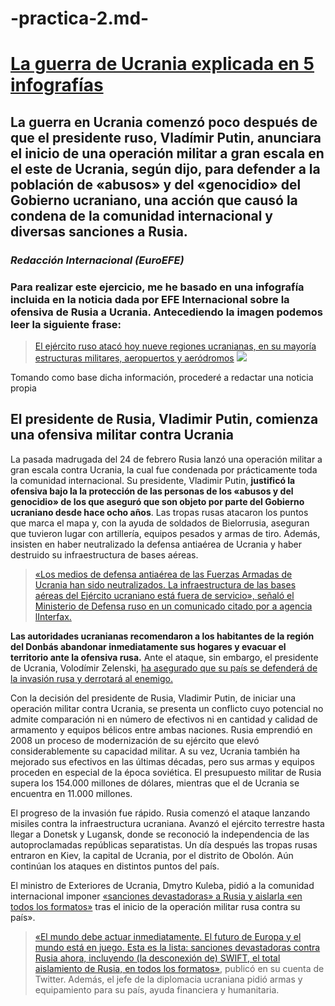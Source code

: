 # -practica-2.md-

# [La guerra de Ucrania explicada en 5 infografías]( https://euroefe.euractiv.es/section/exteriores-y-defensa/infographic/la-guerra-de-ucrania-explicada-en-5-infografias/)
## La guerra en Ucrania comenzó poco después de que el presidente ruso, Vladímir Putin, anunciara el inicio de una operación militar a gran escala en el este de Ucrania, según dijo, para defender a la población de «abusos» y del «genocidio» del Gobierno ucraniano, una acción que causó la condena de la comunidad internacional y diversas sanciones a Rusia. 
### *Redacción Internacional (EuroEFE)*
### Para realizar este ejercicio, me he basado en una infografía incluida en la noticia dada por EFE Internacional sobre la ofensiva de Rusia a Ucrania. Antecediendo la imagen podemos leer la siguiente frase:  
> [El ejército ruso atacó hoy nueve regiones ucranianas, en su mayoría estructuras militares, aeropuertos y aeródromos]( https://euroefe.euractiv.es/section/exteriores-y-defensa/news/rusia-lanza-la-guerra-contra-ucrania-y-recibe-la-condena-internacional/)
![](https://i.imgur.com/1eTkIIh.png)

Tomando como base dicha información, procederé a redactar una noticia propia
## El presidente de Rusia, Vladimir Putin, comienza una ofensiva militar contra Ucrania
La pasada madrugada del 24 de febrero Rusia lanzó una operación militar a gran escala contra Ucrania, la cual fue condenada por prácticamente toda la comunidad internacional. Su presidente, Vladimir Putin, **justificó la ofensiva bajo la la protección de las personas de los «abusos y del genocidio» de los que aseguró que son objeto por parte del Gobierno ucraniano desde hace ocho años**. Las tropas rusas atacaron los puntos que marca el mapa y, con la ayuda de soldados de Bielorrusia, aseguran que tuvieron lugar con artillería, equipos pesados y armas de tiro. Además, insisten en haber neutralizado la defensa antiaérea de Ucrania y haber destruido su infraestructura de bases aéreas.

> [«Los medios de defensa antiaérea de las Fuerzas Armadas de Ucrania han sido neutralizados. La infraestructura de las bases aéreas del Ejército ucraniano está fuera de servicio», señaló el Ministerio de Defensa ruso en un comunicado citado por a agencia lInterfax.](https://euroefe.euractiv.es/section/exteriores-y-defensa/news/rusia-lanza-la-guerra-contra-ucrania-y-recibe-la-condena-internacional/)

**Las autoridades ucranianas recomendaron a los habitantes de la región del Donbás abandonar inmediatamente sus hogares y evacuar el territorio ante la ofensiva rusa.** Ante el ataque, sin embargo, el presidente de Ucrania, Volodímir Zelenski, [ha asegurado que su país se defenderá de la invasión rusa y derrotará al enemigo.](https://www.elconfidencial.com/mundo/2022-02-24/ucrania-asegura-rusia-defendera-ganara-invasion_3381143/)

Con la decisión del presidente de Rusia, Vladimir Putin, de iniciar una operación militar contra Ucrania, se presenta un conflicto cuyo potencial no admite comparación ni en número de efectivos ni en cantidad y calidad de armamento y equipos bélicos entre ambas naciones. Rusia emprendió en 2008 un proceso de modernización de su ejército que elevó considerablemente su capacidad militar. A su vez, Ucrania también ha mejorado sus efectivos en las últimas décadas, pero sus armas y equipos proceden en especial de la época soviética. El presupuesto militar de Rusia supera los 154.000 millones de dólares, mientras que el de Ucrania se encuentra en 11.000 millones.

El progreso de la invasión fue rápido. Rusia comenzó el ataque lanzando misiles contra la infraestructura ucraniana. Avanzó el ejército terrestre hasta llegar a Donetsk y Lugansk, donde se reconoció la independencia de las autoproclamadas repúblicas separatistas. Un día después las tropas rusas entraron en Kiev, la capital de Ucrania, por el distrito de Obolón. Aún continúan los ataques en distintos puntos del país. 

El ministro de Exteriores de Ucrania, Dmytro Kuleba, pidió a la comunidad internacional imponer [«sanciones devastadoras» a Rusia y aislarla «en todos los formatos»](https://www.swissinfo.ch/spa/ucrania-guerra_ucrania-pide--medidas-devastadoras--y-aislamiento-para-rusia/47374874) tras el inicio de la operación militar rusa contra su país». 

> [«El mundo debe actuar inmediatamente. El futuro de Europa y el mundo está en juego. Esta es la lista: sanciones devastadoras contra Rusia ahora, incluyendo (la desconexión de) SWIFT, el total aislamiento de Rusia, en todos los formatos»](https://twitter.com/ZelenskyyUa/status/1496841445822668801?s=20&t=rHYBHNYcjDH6RbrJ4DwjdA), publicó en su cuenta de Twitter. Además, el jefe de la diplomacia ucraniana pidió armas y equipamiento para su país, ayuda financiera y humanitaria.
